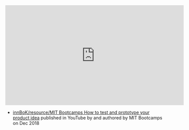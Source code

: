 
<iframe width="560" height="315" src="https://www.youtube.com/embed/yggTd1hRP6I" title="YouTube video player" frameborder="0" allow="accelerometer; autoplay; clipboard-write; encrypted-media; gyroscope; picture-in-picture; web-share" allowfullscreen></iframe>

- [innBoK/resource/MIT Bootcamps How to test and prototype your product idea](https://www.youtube.com/watch?v=yggTd1hRP6I&list=PLQykyC1zr8f9MWQpGgRNkRYEMFErcpH6y) published in YouTube by  and authored by MIT Bootcamps on Dec 2018


